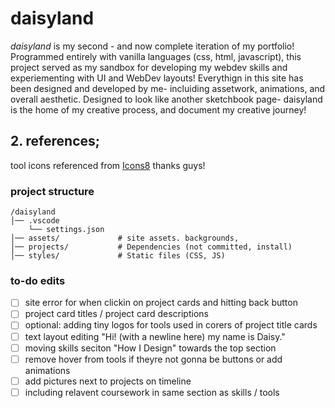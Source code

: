 # daisyland

*daisyland* is my second - and now complete iteration of my portfolio! Programmed entirely with vanilla languages (css, html, javascript), this project served as my sandbox for developing my webdev skills and experiementing with UI and WebDev layouts! Everythign in this site has been designed and developed by me- incluiding assetwork, animations, and overall aesthetic. Designed to look like another sketchbook page- daisyland is the home of my creative process, and document my creative journey!

## 2. references; 
 tool icons referenced from <a target="_blank" href="https://icons8.com">Icons8</a>
 thanks guys!

### project structure
```
/daisyland
│── .vscode
    └── settings.json
│── assets/             # site assets. backgrounds,
│── projects/           # Dependencies (not committed, install)
│── styles/             # Static files (CSS, JS)
```
### to-do edits
- [ ] site error for when clickin on project cards and hitting back button
- [ ] project card titles / project card descriptions
- [ ] optional: adding tiny logos for tools used in corers of project title cards
- [ ] text layout editing "Hi! (with a newline here) my name is Daisy."
- [ ] moving skills seciton "How I Design" towards the top section 
- [ ] remove hover from tools if theyre not gonna be buttons or add animations
- [ ] add pictures next to projects on timeline 
- [ ] including relavent coursework in same section as skills / tools
